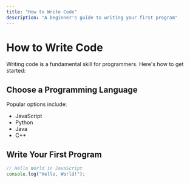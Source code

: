 ```yaml
---
title: "How to Write Code"
description: "A beginner's guide to writing your first program"
---
```


# How to Write Code

Writing code is a fundamental skill for programmers. Here's how to get started:

## Choose a Programming Language

Popular options include:
- JavaScript
- Python
- Java
- C++

## Write Your First Program

```javascript
// Hello World in JavaScript
console.log("Hello, World!");